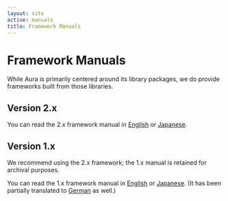 ```yaml
---
layout: site
active: manuals
title: Framework Manuals
---
```


# Framework Manuals

While Aura is primarily centered around its library packages, we do provide frameworks built from those libraries.

## Version 2.x

You can read the 2.x framework manual in [English](/manuals/2.0/en) or [Japanese](/manuals/2.0/ja).

## Version 1.x

We recommend using the 2.x framework; the 1.x manual is retained for archival purposes.

You can read the 1.x framework manual in [English](/manuals/v1/en) or [Japanese](/manuals/v1/ja). (It has been partially translated to [German](/manuals/v1/de) as well.)
